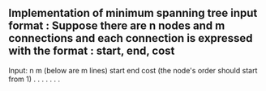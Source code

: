 Implementation of minimum spanning tree
input format :
Suppose there are n nodes and m connections
and each connection is expressed with the format : start, end, cost
---
Input:
n m
(below are m lines)
start end cost (the node's order should start from 1)
.
.
.
.
.
.
.
